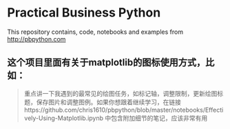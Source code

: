# Practical Business Python

This repository contains, code, notebooks and examples from http://pbpython.com
## 这个项目里面有关于matplotlib的图标使用方式，比如：
 >重点讲一下我遇到的最常见的绘图任务，如标记轴，调整限制，更新绘图标题，保存图片和调整图例。如果你想跟着继续学习，在链接https://github.com/chris1610/pbpython/blob/master/notebooks/Effectively-Using-Matplotlib.ipynb 中包含附加细节的笔记，应该非常有用
 
